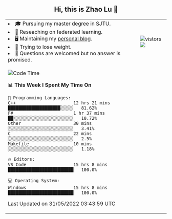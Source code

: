 <h2 align="center"> Hi, this is Zhao Lu 👋</h2>

<table style="overflow:hidden;">
    <tr> 
        <td>
            <li>🎓 Pursuing my master degree in SJTU.</li>
            <li>🌱 Reseaching on federated learning.</li>
            <li>🖥️ Maintaining my <a href="https://ifarewell.xyz">personal blog</a>.</li>
            <li>💪 Trying to lose weight.</li>
            <li>💬 Questions are welcomed but no answer is promised.</li> 
        </td>
        <td>
            <img src="https://visitor-badge.glitch.me/badge?page_id=ifarewell" alt="vistors" />
        <br>
          <img src="https://github-readme-stats.vercel.app/api?username=ifarewell&theme=graywhite&hide=prs,contribs&show_icons=true&hide_border=true&icon_color=CE1D2D&text_color=718096&bg_color=ffffff&hide_title=true" />
        </td>
    </tr>
    <tr>
        <td colspan="2">
            
<!--START_SECTION:waka-->
![Code Time](http://img.shields.io/badge/Code%20Time-171%20hrs%206%20mins-blue)

📊 **This Week I Spent My Time On** 

```text
💬 Programming Languages: 
C++                      12 hrs 21 mins      ████████████████████░░░░░   81.62% 
F#                       1 hr 37 mins        ██░░░░░░░░░░░░░░░░░░░░░░░   10.72% 
Other                    30 mins             ░░░░░░░░░░░░░░░░░░░░░░░░░   3.41% 
C                        22 mins             ░░░░░░░░░░░░░░░░░░░░░░░░░   2.5% 
Makefile                 10 mins             ░░░░░░░░░░░░░░░░░░░░░░░░░   1.18%

🔥 Editors: 
VS Code                  15 hrs 8 mins       █████████████████████████   100.0%

💻 Operating System: 
Windows                  15 hrs 8 mins       █████████████████████████   100.0%

```


 Last Updated on 31/05/2022 03:43:59 UTC
<!--END_SECTION:waka-->
            
</td></tr>
</table>

